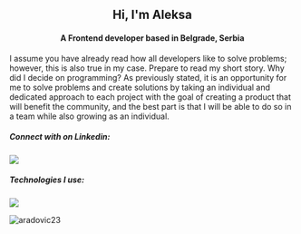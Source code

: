 <h2 align="center">Hi, I'm Aleksa</h2>
<h4 align="center">A Frontend developer based in Belgrade, Serbia</h4>
<p>I assume you have already read how all developers like to solve problems; however, this is also true in my case. Prepare to read my short story. Why did I decide on programming? As previously stated, it is an opportunity for me to solve problems and create solutions by taking an individual and dedicated approach to each project with the goal of creating a product that will benefit the community, and the best part is that I will be able to do so in a team while also growing as an individual.
</p>

<h5 align="left">Connect with on Linkedin:</h5>
<p align="left">
  <a href="[https:/skillicons.dev](https://www.linkedin.com/in/aradovic23/)">
    <img src="https://skillicons.dev/icons?i=linkedin" />
  </a>
</p>

<h5 align="left">Technologies I use:</h5>
<p align="left">
  <a href="#">
    <img src="https://skillicons.dev/icons?i=git,javascript,typescript,vue,react,nuxt,sass,css,html,nodejs,firebase,mongo,vite,xd,figma" />
  </a>
</p>

<p><img align="center" src="https://github-readme-stats.vercel.app/api/top-langs?username=aradovic23&show_icons=true&locale=en&layout=compact" alt="aradovic23" /></p>
